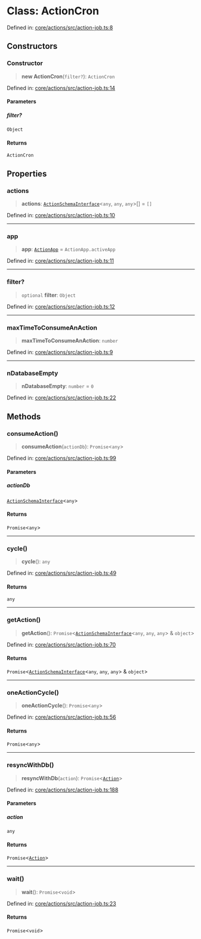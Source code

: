 # Class: ActionCron

Defined in: [core/actions/src/action-job.ts:8](https://github.com/LaWebcapsule/orbits/blob/3f123982aa47abe6d32fbbb9044905e24288f2ef/core/actions/src/action-job.ts#L8)

## Constructors

### Constructor

> **new ActionCron**(`filter?`): `ActionCron`

Defined in: [core/actions/src/action-job.ts:14](https://github.com/LaWebcapsule/orbits/blob/3f123982aa47abe6d32fbbb9044905e24288f2ef/core/actions/src/action-job.ts#L14)

#### Parameters

##### filter?

`Object`

#### Returns

`ActionCron`

## Properties

### actions

> **actions**: [`ActionSchemaInterface`](../interfaces/ActionSchemaInterface.md)\<`any`, `any`, `any`\>[] = `[]`

Defined in: [core/actions/src/action-job.ts:10](https://github.com/LaWebcapsule/orbits/blob/3f123982aa47abe6d32fbbb9044905e24288f2ef/core/actions/src/action-job.ts#L10)

***

### app

> **app**: [`ActionApp`](ActionApp.md) = `ActionApp.activeApp`

Defined in: [core/actions/src/action-job.ts:11](https://github.com/LaWebcapsule/orbits/blob/3f123982aa47abe6d32fbbb9044905e24288f2ef/core/actions/src/action-job.ts#L11)

***

### filter?

> `optional` **filter**: `Object`

Defined in: [core/actions/src/action-job.ts:12](https://github.com/LaWebcapsule/orbits/blob/3f123982aa47abe6d32fbbb9044905e24288f2ef/core/actions/src/action-job.ts#L12)

***

### maxTimeToConsumeAnAction

> **maxTimeToConsumeAnAction**: `number`

Defined in: [core/actions/src/action-job.ts:9](https://github.com/LaWebcapsule/orbits/blob/3f123982aa47abe6d32fbbb9044905e24288f2ef/core/actions/src/action-job.ts#L9)

***

### nDatabaseEmpty

> **nDatabaseEmpty**: `number` = `0`

Defined in: [core/actions/src/action-job.ts:22](https://github.com/LaWebcapsule/orbits/blob/3f123982aa47abe6d32fbbb9044905e24288f2ef/core/actions/src/action-job.ts#L22)

## Methods

### consumeAction()

> **consumeAction**(`actionDb`): `Promise`\<`any`\>

Defined in: [core/actions/src/action-job.ts:99](https://github.com/LaWebcapsule/orbits/blob/3f123982aa47abe6d32fbbb9044905e24288f2ef/core/actions/src/action-job.ts#L99)

#### Parameters

##### actionDb

[`ActionSchemaInterface`](../interfaces/ActionSchemaInterface.md)\<`any`\>

#### Returns

`Promise`\<`any`\>

***

### cycle()

> **cycle**(): `any`

Defined in: [core/actions/src/action-job.ts:49](https://github.com/LaWebcapsule/orbits/blob/3f123982aa47abe6d32fbbb9044905e24288f2ef/core/actions/src/action-job.ts#L49)

#### Returns

`any`

***

### getAction()

> **getAction**(): `Promise`\<[`ActionSchemaInterface`](../interfaces/ActionSchemaInterface.md)\<`any`, `any`, `any`\> & `object`\>

Defined in: [core/actions/src/action-job.ts:70](https://github.com/LaWebcapsule/orbits/blob/3f123982aa47abe6d32fbbb9044905e24288f2ef/core/actions/src/action-job.ts#L70)

#### Returns

`Promise`\<[`ActionSchemaInterface`](../interfaces/ActionSchemaInterface.md)\<`any`, `any`, `any`\> & `object`\>

***

### oneActionCycle()

> **oneActionCycle**(): `Promise`\<`any`\>

Defined in: [core/actions/src/action-job.ts:56](https://github.com/LaWebcapsule/orbits/blob/3f123982aa47abe6d32fbbb9044905e24288f2ef/core/actions/src/action-job.ts#L56)

#### Returns

`Promise`\<`any`\>

***

### resyncWithDb()

> **resyncWithDb**(`action`): `Promise`\<[`Action`](Action.md)\>

Defined in: [core/actions/src/action-job.ts:188](https://github.com/LaWebcapsule/orbits/blob/3f123982aa47abe6d32fbbb9044905e24288f2ef/core/actions/src/action-job.ts#L188)

#### Parameters

##### action

`any`

#### Returns

`Promise`\<[`Action`](Action.md)\>

***

### wait()

> **wait**(): `Promise`\<`void`\>

Defined in: [core/actions/src/action-job.ts:23](https://github.com/LaWebcapsule/orbits/blob/3f123982aa47abe6d32fbbb9044905e24288f2ef/core/actions/src/action-job.ts#L23)

#### Returns

`Promise`\<`void`\>

